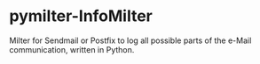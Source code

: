 # pymilter-InfoMilter
Milter for Sendmail or Postfix to log all possible parts of the e-Mail  communication, written in Python.
